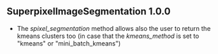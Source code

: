
## SuperpixelImageSegmentation 1.0.0

* The *spixel_segmentation* method allows also the user to return the kmeans clusters too (in case that the *kmeans_method* is set to "kmeans" or "mini_batch_kmeans")

